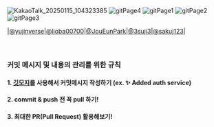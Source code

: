 ![KakaoTalk_20250115_104323385](https://github.com/user-attachments/assets/f3e34ddf-74ae-4c8e-a04d-47f3eef77074)
![gitPage4](https://github.com/user-attachments/assets/1ad3bd03-ee39-4a0e-811c-2abed1296d5a)
![gitPage1](https://github.com/user-attachments/assets/9ad9f171-14b0-46e7-a792-a357dc96b77a)
![gitPage2](https://github.com/user-attachments/assets/80113269-c64c-4f93-be1f-1e537e87b160)
![gitPage3](https://github.com/user-attachments/assets/12f9a377-54ab-4db9-b546-1e20028d5af9)



|[@yujinverse](https://github.com/yujinverse)|[@lioba00700](https://github.com/lioba00700)|[@JouEunPark](https://github.com/JouEunPark)|[@3suji3](https://github.com/3suji3)|[@sakuj123](https://github.com/sakuj123)|
<br/><br/><br/>



### 커밋 메시지 및 내용의 관리를 위한 규칙
#### 1. [깃모지](https://gitmoji.dev)를 사용해서 커밋메시지 작성하기 (ex. ✨ Added auth service)
#### 2. commit & push 전 꼭 pull 하기!
#### 3. 최대한 PR(Pull Request) 활용해보기!
